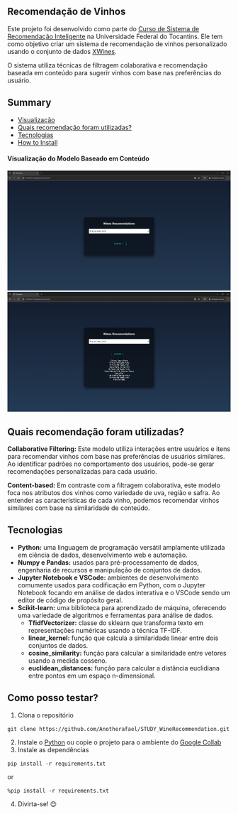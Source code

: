 ## Recomendação de Vinhos

Este projeto foi desenvolvido como parte do [Curso de Sistema de Recomendação Inteligente](https://drive.google.com/file/d/17K87LtU9j7mQbs0Mdq08r84zq6Y0kNEk/view?usp=sharing) na Universidade Federal do Tocantins. Ele tem como objetivo criar um sistema de recomendação de vinhos personalizado usando o conjunto de dados [XWines](https://www.kaggle.com/datasets/rogerioxavier/x-wines-slim-version).

O sistema utiliza técnicas de filtragem colaborativa e recomendação baseada em conteúdo para sugerir vinhos com base nas preferências do usuário.

## Summary

- [Visualização](#visualização-do-modelo-baseado-em-conteúdo)
- [Quais recomendação foram utilizadas?](#quais-recomendação-foram-utilizadas)
- [Tecnologias](#tecnologias)
- [How to Install](#how-to-install)

#### Visualização do Modelo Baseado em Conteúdo
<img src='assets/images/wine_home.png'>
<img src='assets/images/wine_prediction.png'>


## Quais recomendação foram utilizadas?

**Collaborative Filtering:** Este modelo utiliza interações entre usuários e itens para recomendar vinhos com base nas preferências de usuários similares. Ao identificar padrões no comportamento dos usuários, pode-se gerar recomendações personalizadas para cada usuário.

**Content-based:** Em contraste com a filtragem colaborativa, este modelo foca nos atributos dos vinhos como variedade de uva, região e safra. Ao entender as características de cada vinho, podemos recomendar vinhos similares com base na similaridade de conteúdo.

## Tecnologias

* **Python:** uma linguagem de programação versátil amplamente utilizada em ciência de dados, desenvolvimento web e automação.
* **Numpy e Pandas:** usados para pré-processamento de dados, engenharia de recursos e manipulação de conjuntos de dados.
* **Jupyter Notebook e VSCode:** ambientes de desenvolvimento comumente usados para codificação em Python, com o Jupyter Notebook focando em análise de dados interativa e o VSCode sendo um editor de código de propósito geral.
* **Scikit-learn:** uma biblioteca para aprendizado de máquina, oferecendo uma variedade de algoritmos e ferramentas para análise de dados.
    * **TfidfVectorizer:** classe do sklearn que transforma texto em representações numéricas usando a técnica TF-IDF.
    * **linear_kernel:** função que calcula a similaridade linear entre dois conjuntos de dados.
    * **cosine_similarity:** função para calcular a similaridade entre vetores usando a medida cosseno.
    * **euclidean_distances:** função para calcular a distância euclidiana entre pontos em um espaço n-dimensional.

## Como posso testar?

1. Clona o repositório
```
git clone https://github.com/Anotherafael/STUDY_WineRecommendation.git
```
2. Instale o [Python](https://www.python.org/) ou copie o projeto para o ambiente do [Google Collab](https://colab.google/)
3. Instale as dependências
```
pip install -r requirements.txt
```
or
```
%pip install -r requirements.txt
```
4. Divirta-se! 😊